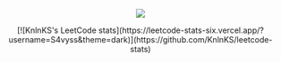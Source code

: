 <p align="center" width="100%">
  <img src="https://user-images.githubusercontent.com/45741682/208001013-3b699694-cc47-4cd9-a6cf-bf628eb34274.gif" />
</p>

<p align="center" width="100%">
  [![KnlnKS's LeetCode stats](https://leetcode-stats-six.vercel.app/?username=S4vyss&theme=dark)](https://github.com/KnlnKS/leetcode-stats)
</p>
